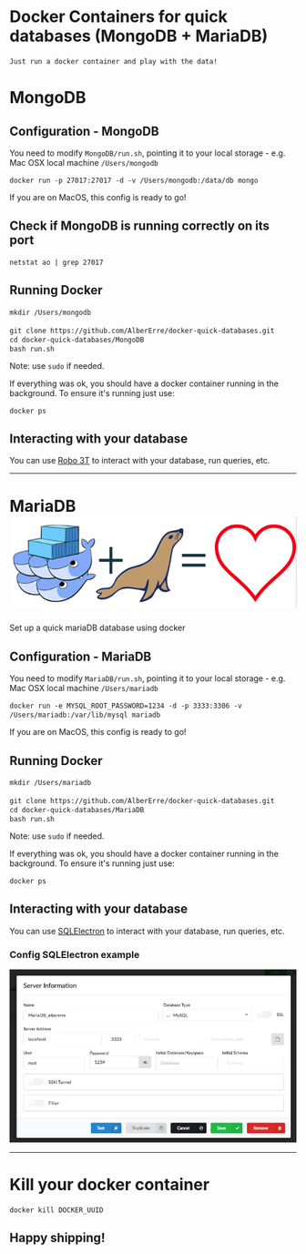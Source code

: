 
# Docker Containers for quick databases (MongoDB + MariaDB)
```
Just run a docker container and play with the data!
```

# MongoDB

## Configuration - MongoDB

You need to modify `MongoDB/run.sh`, pointing it to your local storage - e.g. Mac OSX local machine `/Users/mongodb`
```
docker run -p 27017:27017 -d -v /Users/mongodb:/data/db mongo
```
If you are on MacOS, this config is ready to go!

## Check if MongoDB is running correctly on its port
```
netstat ao | grep 27017
```

## Running Docker
```
mkdir /Users/mongodb

git clone https://github.com/AlberErre/docker-quick-databases.git
cd docker-quick-databases/MongoDB
bash run.sh
```
Note: use `sudo` if needed.

If everything was ok, you should have a docker container running in the background.
To ensure it's running just use:
```
docker ps
```

## Interacting with your database

You can use [Robo 3T](https://robomongo.org/) to interact with your database, run queries, etc. 

---

# MariaDB ![Docker_MariaDB](https://github.com/AlberErre/docker-mariaDB/blob/master/docker_mariadb.png)
Set up a quick mariaDB database using docker

## Configuration - MariaDB

You need to modify `MariaDB/run.sh`, pointing it to your local storage - e.g. Mac OSX local machine `/Users/mariadb`
```
docker run -e MYSQL_ROOT_PASSWORD=1234 -d -p 3333:3306 -v /Users/mariadb:/var/lib/mysql mariadb
```
If you are on MacOS, this config is ready to go!

## Running Docker
```
mkdir /Users/mariadb

git clone https://github.com/AlberErre/docker-quick-databases.git
cd docker-quick-databases/MariaDB
bash run.sh
```
Note: use `sudo` if needed.

If everything was ok, you should have a docker container running in the background.
To ensure it's running just use:
```
docker ps
```

## Interacting with your database

You can use [SQLElectron](https://sqlectron.github.io/) to interact with your database, run queries, etc. 

### Config SQLElectron example
![SQLElectron config example (Mac OS)](https://github.com/AlberErre/docker-mariaDB/blob/master/mariaDB-example.png)

---

# Kill your docker container

```
docker kill DOCKER_UUID
```

## Happy shipping!